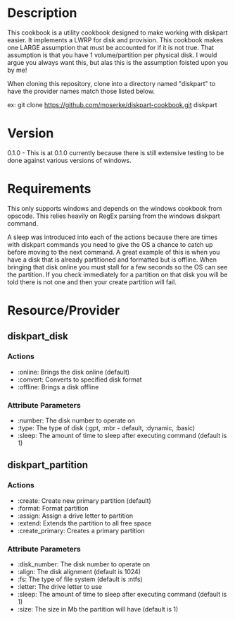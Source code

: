 Description
===========

This cookbook is a utility cookbook designed to make working with diskpart easier.  It implements a LWRP for
disk and provision.  This cookbook makes one LARGE assumption that must be accounted for if it is not true.  That
assumption is that you have 1 volume/partition per physical disk.  I would argue you always want this, but alas this
is the assumption foisted upon you by me!

When cloning this repository, clone into a directory named "diskpart" to have the provider names match those listed below.

ex: git clone https://github.com/moserke/diskpart-cookbook.git diskpart

Version
======

0.1.0 - This is at 0.1.0 currently because there is still extensive testing to be done against various versions of
windows.

Requirements
============

This only supports windows and depends on the windows cookbook from opscode.  This relies heavily on RegEx parsing
from the windows diskpart command.

A sleep was introduced into each of the actions because there are times with diskpart commands you need to give the OS a
chance to catch up before moving to the next command.  A great example of this is when you have a disk that is already
partitioned and formatted but is offline.  When bringing that disk online you must stall for a few seconds so the OS can
see the partition.  If you check immediately for a partition on that disk you will be told there is not one and then your create partition will fail.

Resource/Provider
=================

diskpart\_disk
------------------

### Actions

- :online: Brings the disk online (default)
- :convert: Converts to specified disk format
- :offline: Brings a disk offline

### Attribute Parameters

- :number: The disk number to operate on
- :type: The type of disk (:gpt, :mbr - default, :dynamic, :basic)
- :sleep: The amount of time to sleep after executing command (default is 1)

diskpart\_partition
------------------

### Actions

- :create: Create new primary partition (default)
- :format: Format partition
- :assign: Assign a drive letter to partition
- :extend: Extends the partition to all free space
- :create_primary: Creates a primary partition

### Attribute Parameters

- :disk_number: The disk number to operate on
- :align: The disk alignment (default is 1024)
- :fs: The type of file system (default is :ntfs)
- :letter: The drive letter to use
- :sleep: The amount of time to sleep after executing command (default is 1)
- :size: The size in Mb the partition will have (default is 1)

